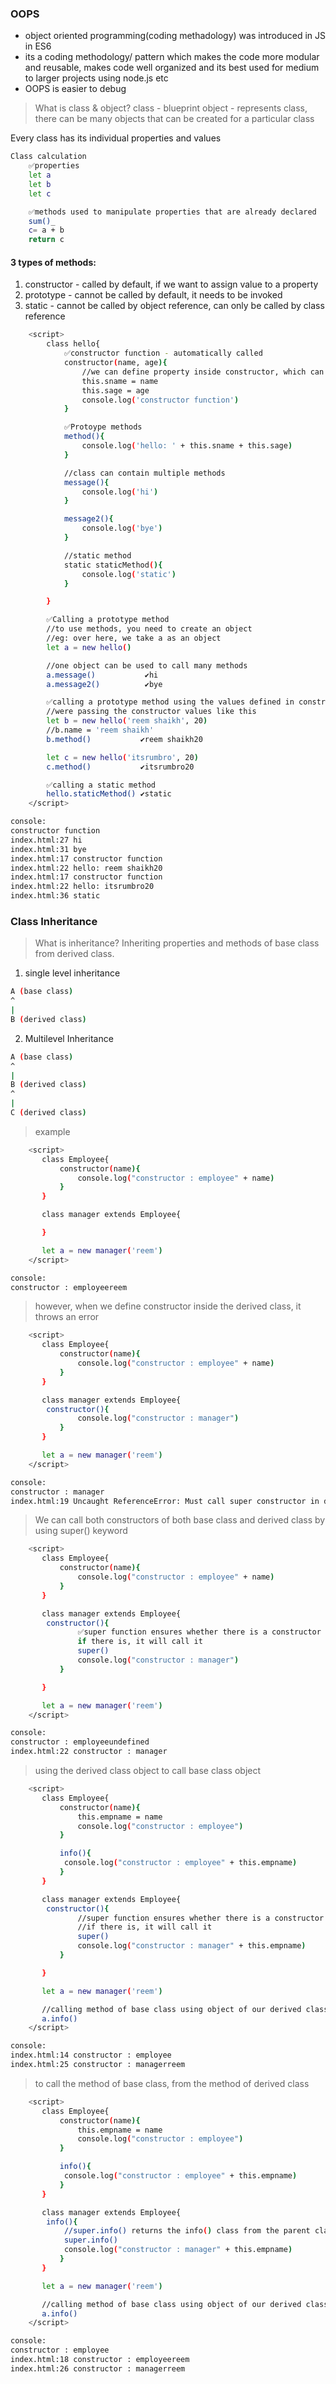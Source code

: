 ### OOPS 
- object oriented programming(coding methadology) was introduced in JS in ES6 
- its a coding methodology/ pattern which makes the code more modular and reusable, makes code well organized and its best used for medium to larger projects using node.js etc 
- OOPS is easier to debug 

> What is class & object?
class - blueprint 
object - represents class, there can be many objects that can be created for a particular class 

Every class has its individual properties and values 
```bash
Class calculation
    ✅properties
    let a 
    let b 
    let c 

    ✅methods used to manipulate properties that are already declared 
    sum()_
    c= a + b
    return c 
```
#### 3 types of methods:
1. constructor - called by default, if we want to assign value to a property
2. prototype - cannot be called by default, it needs to be invoked 
3. static - cannot be called by object reference, can only be called by class reference 
```bash 
    <script>
        class hello{
            ✅constructor function - automatically called 
            constructor(name, age){
                //we can define property inside constructor, which can be used in other methods
                this.sname = name
                this.sage = age 
                console.log('constructor function')
            }

            ✅Protoype methods 
            method(){
                console.log('hello: ' + this.sname + this.sage)
            }

            //class can contain multiple methods 
            message(){
                console.log('hi')
            }

            message2(){
                console.log('bye')
            }

            //static method   
            static staticMethod(){
                console.log('static')
            }

        }

        ✅Calling a prototype method 
        //to use methods, you need to create an object 
        //eg: over here, we take a as an object 
        let a = new hello()

        //one object can be used to call many methods 
        a.message()           ✔hi
        a.message2()          ✔bye

        ✅calling a prototype method using the values defined in constructor 
        //were passing the constructor values like this 
        let b = new hello('reem shaikh', 20)
        //b.name = 'reem shaikh'
        b.method()           ✔reem shaikh20

        let c = new hello('itsrumbro', 20)
        c.method()           ✔itsrumbro20

        ✅calling a static method 
        hello.staticMethod() ✔static 
    </script>

console:
constructor function
index.html:27 hi
index.html:31 bye
index.html:17 constructor function
index.html:22 hello: reem shaikh20
index.html:17 constructor function
index.html:22 hello: itsrumbro20
index.html:36 static
```
### Class Inheritance 
> What is inheritance?
Inheriting properties and methods of base class from derived class.

1. single level inheritance 
```bash 
A (base class)
^
|
B (derived class)
```

2. Multilevel Inheritance 
```bash
A (base class)
^
|
B (derived class)
^
|
C (derived class)
```
> example 
```bash 
    <script>
       class Employee{
           constructor(name){
               console.log("constructor : employee" + name)
           }
       }

       class manager extends Employee{

       }

       let a = new manager('reem')
    </script>

console:
constructor : employeereem
```
> however, when we define constructor inside the derived class, it throws an error 
```bash 
    <script>
       class Employee{
           constructor(name){
               console.log("constructor : employee" + name)
           }
       }

       class manager extends Employee{
        constructor(){
               console.log("constructor : manager")
           }
       }

       let a = new manager('reem')
    </script>

console:
constructor : manager
index.html:19 Uncaught ReferenceError: Must call super constructor in derived class before accessing 'this' or returning from derived constructor at new manager (index.html:19:24) at index.html:24:16
```
> We can call both constructors of both base class and derived class by using super() keyword 
```bash 
    <script>
       class Employee{
           constructor(name){
               console.log("constructor : employee" + name)
           }
       }

       class manager extends Employee{
        constructor(){
               ✅super function ensures whether there is a constructor method in base class or not?
               if there is, it will call it 
               super()
               console.log("constructor : manager")
           }

       }

       let a = new manager('reem')
    </script>

console:
constructor : employeeundefined
index.html:22 constructor : manager
```
> using the derived class object to call base class object 
```bash 
    <script>
       class Employee{
           constructor(name){
               this.empname = name 
               console.log("constructor : employee")
           }

           info(){
            console.log("constructor : employee" + this.empname)
           }
       }

       class manager extends Employee{
        constructor(){
               //super function ensures whether there is a constructor method in base class or not?
               //if there is, it will call it 
               super()
               console.log("constructor : manager" + this.empname)
           }

       }

       let a = new manager('reem')

       //calling method of base class using object of our derived class 
       a.info()
    </script>

console:
index.html:14 constructor : employee
index.html:25 constructor : managerreem
```
> to call the method of base class, from the method of derived class 
```bash 
    <script>
       class Employee{
           constructor(name){
               this.empname = name 
               console.log("constructor : employee")
           }

           info(){
            console.log("constructor : employee" + this.empname)
           }
       }

       class manager extends Employee{
        info(){
            //super.info() returns the info() class from the parent class 
            super.info()
            console.log("constructor : manager" + this.empname)
           }
       }

       let a = new manager('reem')

       //calling method of base class using object of our derived class 
       a.info()
    </script>

console:
constructor : employee
index.html:18 constructor : employeereem
index.html:26 constructor : managerreem
```